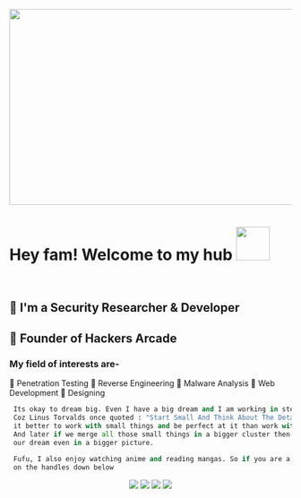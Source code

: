<p align="center">
<a href="https://www.buymeacoffee.com/snipesec"><img src="https://img.buymeacoffee.com/api/?url=aHR0cHM6Ly9jZG4uYnV5bWVhY29mZmVlLmNvbS91cGxvYWRzL3Byb2ZpbGVfcGljdHVyZXMvMjAyMi8wNC83NGRmMzk0YjFjZmZmMGNjNTdlYTA2NDE3OGIzMWZkZC5qcGdAMzAwd18wZS53ZWJw&creator=Sparsh+Anand&is_creating=a%20Security%20Researcher%20&%20Developer&design_code=1&design_color=%235F7FFF&slug=sparshanand" text-align=center; width="650"; height="350"/></a>
</p>

# Hey fam! Welcome to my hub <img src="me.gif" height="60"/>
<br>

## 🚌 I'm a Security Researcher & Developer
## 🚩 Founder of Hackers Arcade
### My field of interests are-
🏮 Penetration Testing
🏮 Reverse Engineering
🏮 Malware Analysis
🏮 Web Development
🏮 Designing
```py
 Its okay to dream big. Even I have a big dream and I am working in steps to accomplish that dream of mine 
 Coz Linus Torvalds once quoted : "Start Small And Think About The Details" and i think that at first
 it better to work with small things and be perfect at it than work with bigger things and be nothing. 
 And later if we merge all those small things in a bigger cluster then we can frame 
 our dream even in a bigger picture.
 
 Fufu, I also enjoy watching anime and reading mangas. So if you are a tech weeb like me then HMU 
 on the handles down below
```
<p align="center">
<a href="https://twitter.com/0xSN1PE"><img src="https://img.icons8.com/doodle/50/000000/twitter-circled.png"/></a>
<a href="https://instagram.com/sparsh_x64x"><img src="https://img.icons8.com/doodle/48/000000/instagram--v1.png"/></a>
<a href="https://www.linkedin.com/in/sparsh-anand-9842421b2/"><img src="https://img.icons8.com/doodle/48/000000/linkedin-circled.png"/></a>
<a href="mailto:iamsnipe@protonmail.com"><img src="https://img.icons8.com/doodle/48/000000/gmail.png"/></a> <br> <br>

</p>
